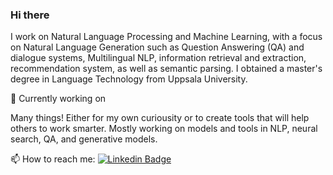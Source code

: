 ### Hi there
I work on Natural Language Processing and Machine Learning, with a focus on Natural Language Generation such as Question Answering (QA) and dialogue systems, Multilingual NLP, information retrieval and extraction, recommendation system, as well as semantic parsing.
I obtained a master's degree in Language Technology from Uppsala University.

🔭 Currently working on

Many things! Either for my own curiousity or to create tools that will help others to work smarter.
Mostly working on models and tools in NLP, neural search, QA, and generative models.

📫 How to reach me: [![Linkedin Badge](https://img.shields.io/badge/LinkedIn-blue?style=for-the-badge&logo=linkedin&logoColor=white)](https://www.linkedin.com/in/evelynkyl/)
